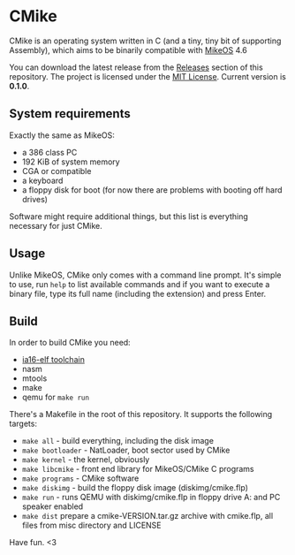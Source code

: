 # CMike
CMike is an operating system written in C (and a tiny, tiny bit of supporting Assembly), which aims to be binarily compatible with [MikeOS](http://mikeos.sourceforge.net/) 4.6

You can download the latest release from the [Releases](https://github.com/Mcpg/cmike/releases) section of this repository. The project is licensed under the [MIT License](LICENSE). Current version is **0.1.0**.

## System requirements
Exactly the same as MikeOS:
 * a 386 class PC
 * 192 KiB of system memory
 * CGA or compatible
 * a keyboard
 * a floppy disk for boot (for now there are problems with booting off hard drives)

Software might require additional things, but this list is everything necessary for just CMike.

## Usage
Unlike MikeOS, CMike only comes with a command line prompt. It's simple to use, run `help` to list available commands and if you want to execute a binary file, type its full name (including the extension) and press Enter.

## Build
In order to build CMike you need:
 * [ia16-elf toolchain](https://github.com/tkchia/build-ia16)
 * nasm
 * mtools
 * make
 * qemu for `make run`

There's a Makefile in the root of this repository. It supports the following targets:
 * `make all` - build everything, including the disk image
 * `make bootloader` - NatLoader, boot sector used by CMike
 * `make kernel` - the kernel, obviously
 * `make libcmike` - front end library for MikeOS/CMike C programs
 * `make programs` - CMike software
 * `make diskimg` - build the floppy disk image (diskimg/cmike.flp)
 * `make run` - runs QEMU with diskimg/cmike.flp in floppy drive A: and PC speaker enabled
 * `make dist` prepare a cmike-VERSION.tar.gz archive with cmike.flp, all files from misc directory and LICENSE

Have fun. <3
